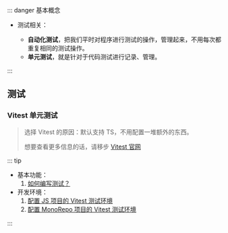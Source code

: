 <PageHeader content="Vite: 构建工具" />

::: danger 基本概念

- 测试相关：

  - **自动化测试**，把我们平时对程序进行测试的操作，管理起来，不用每次都重复相同的测试操作。
  - **单元测试**，就是针对于代码测试进行记录、管理。

:::

## 测试

### Vitest 单元测试

> 选择 Vitest 的原因：默认支持 TS，不用配置一堆额外的东西。
>
> 想要查看更多信息的话，请移步 [Vitest 官网](https://cn.vitest.dev/guide/)

::: tip

- 基本功能：
  1. [如何编写测试？](https://cn.vitest.dev/guide/#%E7%BC%96%E5%86%99%E6%B5%8B%E8%AF%95)
- 开发环境：
  1. [配置 JS 项目的 Vitest 测试环境](https://github.com/Da222Da/env/blob/master/web/vitest/js/READNE.md)
  2. [配置 MonoRepo 项目的 Vitest 测试环境](https://github.com/Da222Da/env/tree/master/web/vitest/monorepo)

:::

